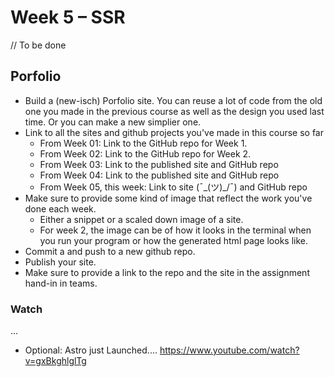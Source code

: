 # Week 5 – SSR

// To be done

## Porfolio

* Build a (new-isch) Porfolio site. You can reuse a lot of code from the old one
  you made in the previous course as well as the design you used last time. Or
  you can make a new simplier one.
* Link to all the sites and github projects you've made in this course so far
  * From Week 01: Link to the GitHub repo for Week 1.
  * From Week 02: Link to the GitHub repo for Week 2.
  * From Week 03: Link to the published site and GitHub repo
  * From Week 04: Link to the published site and GitHub repo
  * From Week 05, this week: Link to site (¯\_(ツ)_/¯) and GitHub repo
* Make sure to provide some kind of image that reflect the work you've done each
  week.
    * Either a snippet or a scaled down image of a site.
    * For week 2, the image can be of how it looks in the terminal when you run
      your program or how the generated html page looks like.
* Commit a and push to a new github repo.
* Publish your site.
* Make sure to provide a link to the repo and the site in the assignment hand-in
  in teams.

<!-- ## Assignment – Idea for 2nd Personal React Project

## Assignment – Styling of 2nd Personal React Project -->

### Watch

...

*  Optional: Astro just Launched....  https://www.youtube.com/watch?v=gxBkghlglTg



